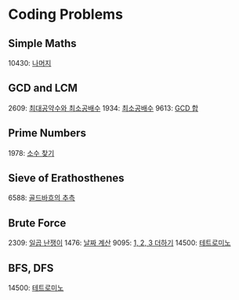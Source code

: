 # Coding Problems

## Simple Maths
10430: [나머지](https://www.acmicpc.net/problem/10430)

## GCD and LCM
2609: [최대공약수와 최소공배수](https://www.acmicpc.net/problem/2609)
1934: [최소공배수](https://www.acmicpc.net/problem/1934)
9613: [GCD 합](https://www.acmicpc.net/problem/9613)

## Prime Numbers
1978: [소수 찾기](https://www.acmicpc.net/problem/1978)

## Sieve of Erathosthenes
6588: [골드바흐의 추측](https://www.acmicpc.net/problem/6588)

## Brute Force
2309: [일곱 난쟁이](https://www.acmicpc.net/problem/2309)
1476: [날짜 계산](https://www.acmicpc.net/problem/1476)
9095: [1, 2, 3 더하기](https://www.acmicpc.net/problem/9095)
14500: [테트로미노](https://www.acmicpc.net/problem/14500)

## BFS, DFS
14500: [테트로미노](https://www.acmicpc.net/problem/14500)

